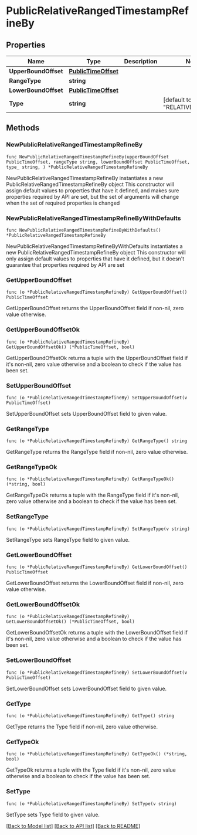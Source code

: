 # PublicRelativeRangedTimestampRefineBy

## Properties

Name | Type | Description | Notes
------------ | ------------- | ------------- | -------------
**UpperBoundOffset** | [**PublicTimeOffset**](PublicTimeOffset.md) |  | 
**RangeType** | **string** |  | 
**LowerBoundOffset** | [**PublicTimeOffset**](PublicTimeOffset.md) |  | 
**Type** | **string** |  | [default to "RELATIVE_RANGED"]

## Methods

### NewPublicRelativeRangedTimestampRefineBy

`func NewPublicRelativeRangedTimestampRefineBy(upperBoundOffset PublicTimeOffset, rangeType string, lowerBoundOffset PublicTimeOffset, type_ string, ) *PublicRelativeRangedTimestampRefineBy`

NewPublicRelativeRangedTimestampRefineBy instantiates a new PublicRelativeRangedTimestampRefineBy object
This constructor will assign default values to properties that have it defined,
and makes sure properties required by API are set, but the set of arguments
will change when the set of required properties is changed

### NewPublicRelativeRangedTimestampRefineByWithDefaults

`func NewPublicRelativeRangedTimestampRefineByWithDefaults() *PublicRelativeRangedTimestampRefineBy`

NewPublicRelativeRangedTimestampRefineByWithDefaults instantiates a new PublicRelativeRangedTimestampRefineBy object
This constructor will only assign default values to properties that have it defined,
but it doesn't guarantee that properties required by API are set

### GetUpperBoundOffset

`func (o *PublicRelativeRangedTimestampRefineBy) GetUpperBoundOffset() PublicTimeOffset`

GetUpperBoundOffset returns the UpperBoundOffset field if non-nil, zero value otherwise.

### GetUpperBoundOffsetOk

`func (o *PublicRelativeRangedTimestampRefineBy) GetUpperBoundOffsetOk() (*PublicTimeOffset, bool)`

GetUpperBoundOffsetOk returns a tuple with the UpperBoundOffset field if it's non-nil, zero value otherwise
and a boolean to check if the value has been set.

### SetUpperBoundOffset

`func (o *PublicRelativeRangedTimestampRefineBy) SetUpperBoundOffset(v PublicTimeOffset)`

SetUpperBoundOffset sets UpperBoundOffset field to given value.


### GetRangeType

`func (o *PublicRelativeRangedTimestampRefineBy) GetRangeType() string`

GetRangeType returns the RangeType field if non-nil, zero value otherwise.

### GetRangeTypeOk

`func (o *PublicRelativeRangedTimestampRefineBy) GetRangeTypeOk() (*string, bool)`

GetRangeTypeOk returns a tuple with the RangeType field if it's non-nil, zero value otherwise
and a boolean to check if the value has been set.

### SetRangeType

`func (o *PublicRelativeRangedTimestampRefineBy) SetRangeType(v string)`

SetRangeType sets RangeType field to given value.


### GetLowerBoundOffset

`func (o *PublicRelativeRangedTimestampRefineBy) GetLowerBoundOffset() PublicTimeOffset`

GetLowerBoundOffset returns the LowerBoundOffset field if non-nil, zero value otherwise.

### GetLowerBoundOffsetOk

`func (o *PublicRelativeRangedTimestampRefineBy) GetLowerBoundOffsetOk() (*PublicTimeOffset, bool)`

GetLowerBoundOffsetOk returns a tuple with the LowerBoundOffset field if it's non-nil, zero value otherwise
and a boolean to check if the value has been set.

### SetLowerBoundOffset

`func (o *PublicRelativeRangedTimestampRefineBy) SetLowerBoundOffset(v PublicTimeOffset)`

SetLowerBoundOffset sets LowerBoundOffset field to given value.


### GetType

`func (o *PublicRelativeRangedTimestampRefineBy) GetType() string`

GetType returns the Type field if non-nil, zero value otherwise.

### GetTypeOk

`func (o *PublicRelativeRangedTimestampRefineBy) GetTypeOk() (*string, bool)`

GetTypeOk returns a tuple with the Type field if it's non-nil, zero value otherwise
and a boolean to check if the value has been set.

### SetType

`func (o *PublicRelativeRangedTimestampRefineBy) SetType(v string)`

SetType sets Type field to given value.



[[Back to Model list]](../README.md#documentation-for-models) [[Back to API list]](../README.md#documentation-for-api-endpoints) [[Back to README]](../README.md)


